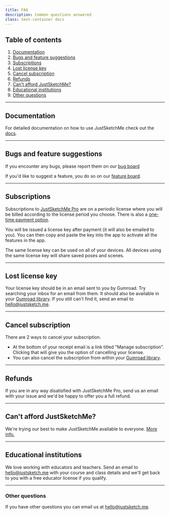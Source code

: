 ```yaml
---
title: FAQ
description: Common questions answered
class: text-container docs
---
```


## Table of contents
1. [Documentation](#documentation)
2. [Bugs and feature suggestions](#bugs-and-feature-suggestions)
3. [Subscriptions](#subscriptions)
4. [Lost license key](#lost-license-key)
5. [Cancel subscription](#cancel-subscription)
6. [Refunds](#refunds)
7. [Can't afford JustSketchMe?](#cant-afford-justsketchme)
8. [Educational institutions](#educational-institutions)
9. [Other questions](#other-questions)

---

## Documentation

For detailed documentation on how to use JustSketchMe check out the [docs](/docs/).

---

## Bugs and feature suggestions

If you encounter any bugs, please report them on our [bug board](/bugs/)

If you'd like to suggest a feature, you do so on our [feature board](https://justsketchme.nolt.io).

---

## Subscriptions 

Subscriptions to [JustSketchMe Pro](https://gum.co/justsketchme) are on a periodic license where you will be billed according to the license period you choose. There is also a [one-time payment option](https://gum.co/justsketchme-lifetime/).

You will be issued a license key after payment (it will also be emailed to you).
You can then copy and paste the key into the app to activate all the features in the app.

The same license key can be used on all of your devices.
All devices using the same license key will share saved poses and scenes.

---

## Lost license key

Your license key should be in an email sent to you by Gumroad. Try searching your inbox for an email from them. It should also be available in your [Gumroad library](https://gumroad.com/library/). If you still can't find it, send an email to [hello@justsketch.me](mailto:hello@justsketch.me).

---

## Cancel subscription

There are 2 ways to cancel your subscription.
- At the bottom of your receipt email is a link titled "Manage subscription". Clicking that will give you the option of cancelling your license.
- You can also cancel the subscription from within your [Gumroad library](https://gumroad.com/library/).

---

## Refunds

If you are in any way disatisfied with JustSketchMe Pro, send us an email with your issue and we'd be happy to offer you a full refund. 

---

## Can't afford JustSketchMe?

We're trying our best to make JustSketchMe available to everyone.
<a href="/cant-afford/">More info.</a>

---

## Educational institutions

We love working with educators and teachers. Send an email to <a href="mailto:hello@justsketch.me">hello@justsketch.me</a> with your course and class details and we'll get back to you with a free educator license if you qualify. 

---

### Other questions

If you have other questions you can email us at <a href="mailto:hello@justsketch.me">hello@justsketch.me</a>.
